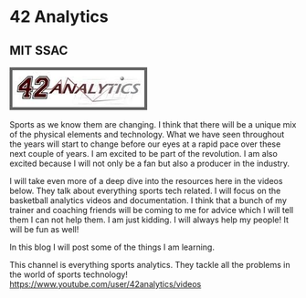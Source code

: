 # 42 Analytics 
## MIT SSAC 

![](https://github.com/rashadwest/rashadwest.github.io/blob/master/_posts/download.jpeg?raw=true)

Sports as we know them are changing.  I think that there will be a unique mix of the physical elements and technology.  What we have seen throughout the years 
will start to change before our eyes at a rapid pace over these next couple of years.  I am excited to be part of the revolution.  I am also excited because I will not only be a fan but also a producer in the industry. 

I will take even more of a deep dive into the resources here in the videos below.  They talk about everything sports tech related.  I will focus on the basketball 
analytics videos and documentation.  I think that a bunch of my trainer and coaching friends will be coming to me for advice which I will tell them I can not help them.  I am just kidding.  I will always help my people! It will be fun as well!

In this blog I will post some of the things I am learning. 

This channel is everything sports analytics.  They tackle all the problems in the world of sports technology!
https://www.youtube.com/user/42analytics/videos
